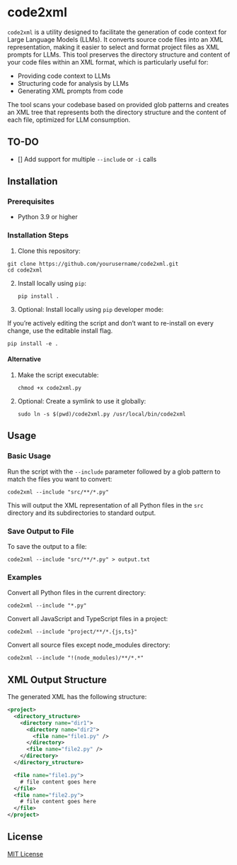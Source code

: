 # code2xml

`code2xml` is a utility designed to facilitate the generation of code context for Large Language Models (LLMs). It converts source code files into an XML representation, making it easier to select and format project files as XML prompts for LLMs. This tool preserves the directory structure and content of your code files within an XML format, which is particularly useful for:

- Providing code context to LLMs
- Structuring code for analysis by LLMs
- Generating XML prompts from code

The tool scans your codebase based on provided glob patterns and creates an XML tree that represents both the directory structure and the content of each file, optimized for LLM consumption.

## TO-DO

- [] Add support for multiple `--include` or `-i` calls

## Installation

### Prerequisites

- Python 3.9 or higher

### Installation Steps

1. Clone this repository:

```
git clone https://github.com/yourusername/code2xml.git
cd code2xml
```

2. Install locally using `pip`:
   ```
   pip install .
   ```

3. Optional: Install locally using `pip` developer mode:

  If you’re actively editing the script and don’t want to re-install on every change, use the editable install flag.
  
  ```
  pip install -e .
  ```

#### Alternative

1. Make the script executable:
   ```
   chmod +x code2xml.py
   ```

2. Optional: Create a symlink to use it globally:
   ```
   sudo ln -s $(pwd)/code2xml.py /usr/local/bin/code2xml
   ```

## Usage

### Basic Usage

Run the script with the `--include` parameter followed by a glob pattern to match the files you want to convert:

```
code2xml --include "src/**/*.py"
```

This will output the XML representation of all Python files in the `src` directory and its subdirectories to standard output.

### Save Output to File

To save the output to a file:

```
code2xml --include "src/**/*.py" > output.txt
```

### Examples

Convert all Python files in the current directory:
```
code2xml --include "*.py"
```

Convert all JavaScript and TypeScript files in a project:
```
code2xml --include "project/**/*.{js,ts}"
```

Convert all source files except node_modules directory:
```
code2xml --include "!(node_modules)/**/*.*"
```

## XML Output Structure

The generated XML has the following structure:

```xml
<project>
  <directory_structure>
    <directory name="dir1">
      <directory name="dir2">
        <file name="file1.py" />
      </directory>
      <file name="file2.py" />
    </directory>
  </directory_structure>

  <file name="file1.py">
    # file content goes here
  </file>
  <file name="file2.py">
    # file content goes here
  </file>
</project>
```

## License

[MIT License](LICENSE)